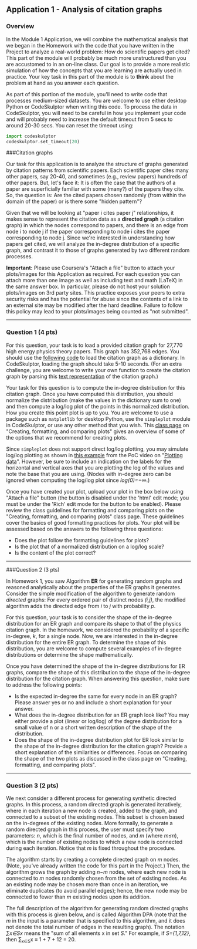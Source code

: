 ## Application 1 - Analysis of citation graphs

### Overview

In the Module 1 Application, we will combine the mathematical analysis that we began in the Homework with the code that you have written in the Project to analyze a real-world problem: How do scientific papers get cited? This part of the module will probably be much more unstructured than you are accustomed to in an on-line class. Our goal is to provide a more realistic simulation of how the concepts that you are learning are actually used in practice. Your key task in this part of the module is to **think** about the problem at hand as you answer each question.

As part of this portion of the module, you'll need to write code that processes medium-sized datasets. You are welcome to use either desktop Python or CodeSkulptor when writing this code. To process the data in CodeSkulptor, you will need to be careful in how you implement your code and will probably need to increase the default timeout from 5 secs to around 20-30 secs. You can reset the timeout using: 

````python
import codeskulptor
codeskulptor.set_timeout(20)
````

###Citation graphs

Our task for this application is to analyze the structure of graphs generated by citation patterns from scientific papers. Each scientific paper cites many other papers, say 20-40, and sometimes (e.g., review papers) hundreds of other papers. But, let's face it: It is often the case that the authors of a paper are superficially familiar with some (many?) of the papers they cite. So, the question is: Are the cited papers chosen randomly (from within the domain of the paper) or is there some "hidden pattern"?

Given that we will be looking at "paper i cites paper j" relationships, it makes sense to represent the citation data as a **directed graph** (a citation graph) in which the nodes correspond to papers, and there is an edge from node i to node j if the paper corresponding to node i cites the paper corresponding to node j. Since we're interested in understanding how papers get cited, we will analyze the in-degree distribution of a specific graph, and contrast it to those of graphs generated by two different random processes.

**Important:** Please use Coursera's "Attach a file" button to attach your plots/images for this Application as required. For each question you can attach more than one image as well as including text and math (LaTeX) in the same answer box. In particular, please do not host your solution plots/images on 3rd party sites. This practice exposes your peers to extra security risks and has the potential for abuse since the contents of a link to an external site may be modified after the hard deadline. Failure to follow this policy may lead to your plots/images being counted as "not submitted".

---

### Question 1 (4 pts)

For this question, your task is to load a provided citation graph for 27,770 high energy physics theory papers. This graph has 352,768 edges. You should use the [following code](http://www.codeskulptor.org/#alg_load_graph.py)  to load the citation graph as a dictionary. In CodeSkulptor, loading the graph should take 5-10 seconds. (For an extra challenge, you are welcome to write your own function to create the citation graph by parsing this [text representation](http://storage.googleapis.com/codeskulptor-alg/alg_phys-cite.txt) of the citation graph.) 

 Your task for this question is to compute the in-degree distribution for this citation graph. Once you have computed this distribution, you should normalize the distribution (make the values in the dictionary sum to one) and then compute a log/log plot of the points in this normalized distribution. How you create this point plot is up to you. You are welcome to use a package such as `matplotlib` for desktop Python, use the `simpleplot` module in CodeSkulptor, or use any other method that you wish. This [class page](https://class.coursera.org/algorithmicthink1-002/wiki/ides?page=plotting) on "Creating, formatting, and comparing plots" gives an overview of some of the options that we recommend for creating plots.

Since `simpleplot` does not support direct log/log plotting, you may simulate log/log plotting as shown in [this example](http://www.codeskulptor.org/#poc_mystery_plot.py) from the PoC video on "[Plotting data](https://class.coursera.org/algorithmicthink1-002/lecture/185)". However, be sure to include an indication on the labels for the horizontal and vertical axes that you are plotting the log of the values and note the base that you are using. (Nodes with in-degree zero can be ignored when computing the log/log plot since *log(0)=−∞*.)

Once you have created your plot, upload your plot in the box below using "Attach a file" button (the button is disabled under the 'html' edit mode; you must be under the 'Rich' edit mode for the button to be enabled). Please review the class guidelines for formatting and comparing plots on the "Creating, formatting, and comparing plots" class page. These guidelines cover the basics of good formatting practices for plots. Your plot will be assessed based on the answers to the following three questions:

* Does the plot follow the formatting guidelines for plots?
* Is the plot that of a normalized distribution on a log/log scale?
* Is the content of the plot correct? 

---

###Question 2 (3 pts)

In Homework 1, you saw Algorithm **ER** for generating random graphs and reasoned analytically about the properties of the ER graphs it generates. Consider the simple modification of the algorithm to generate random *directed* graphs: For every ordered pair of distinct nodes *(i,j)*, the modified algorithm adds the directed edge from *i* to *j* with probability *p*.

For this question, your task is to consider the shape of the in-degree distribution for an ER graph and compare its shape to that of the physics citation graph. In the homework, we considered the probability of a specific in-degree, *k*, for a single node.  Now, we are interested in the in-degree distribution for the entire ER graph. To determine the shape of this distribution, you are welcome to compute several examples of in-degree distributions or determine the shape mathematically.

Once you have determined the shape of the in-degree distributions for ER graphs, compare the shape of this distribution to the shape of the in-degree distribution for the citation graph. When answering this question, make sure to address the following points:

* Is the expected in-degree the same for every node in an ER graph? Please answer yes or no and include a short explanation for your answer.
* What does the in-degree distribution for an ER graph look like? You may either provide a plot (linear or log/log) of the degree distribution for a small value of n or a short written description of the shape of the distribution.
* Does the shape of the in-degree distribution plot for ER look similar to the shape of the in-degree distribution for the citation graph? Provide a short explanation of the similarities or differences. Focus on comparing the shape of the two plots as discussed in the class page on "Creating, formatting, and comparing plots". 

---

### Question 3 (2 pts)

We next consider a different process for generating synthetic directed graphs. In this process, a random directed graph is generated iteratively, where in each iteration a new node is created, added to the graph, and connected to a subset of the existing nodes. This subset is chosen based on the in-degrees of the existing nodes. More formally, to generate a random directed graph in this process, the user must specify two parameters: *n*, which is the final number of nodes, and *m* (where *m≤n*), which is the number of existing nodes to which a new node is connected during each iteration. Notice that *m* is fixed throughout the procedure.

The algorithm starts by creating a complete directed graph on *m* nodes. (Note, you've already written the code for this part in the Project.) Then, the algorithm grows the graph by adding *n−m* nodes, where each new node is connected to *m* nodes randomly chosen from the set of existing nodes. As an existing node may be chosen more than once in an iteration, we eliminate duplicates (to avoid parallel edges); hence, the new node may be connected to fewer than *m* existing nodes upon its addition.

The full description of the algorithm for generating random directed graphs with this process is given below, and is called Algorithm DPA (note that the *m* in the input is a parameter that is specified to this algorithm, and it does not denote the total number of edges in the resulting graph). The notation *∑x∈Sx* means the "sum of all elements x in set *S*." For example, if *S={1,7,12}*, then ∑<sub>x∈S</sub>x ≡ 1 + 7 + 12 = 20. 
